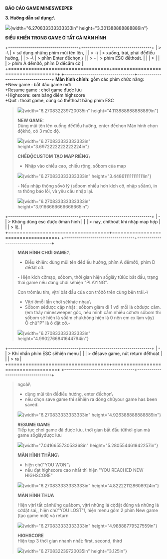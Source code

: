 **BÁO CÁO GAME MINESWEEPER**

**3. Hướng dẫn sử dụng:**\

![](vertopal_8a88c408b64841bc9473e6d0dfb0f645/media/image1.png){width="6.270833333333333in"
height="3.301388888888889in"}

**ĐIỀU KHIỂN TRONG GAME Ở TẤT CẢ MÀN HÌNH**

+-----------------------------------+-----------------------------------+
| > \-\                             | > sử dụng những phím mũi tên lên,  |
| > -\                              | > xuống, trái, phải đểđiều hướng, |
| > -\                              | > phím Enter đểchọn,\             |
| > -                               | > phím ESC đểthoát.               |
|                                   | >                                 |
|                                   | > phím A đểmởô, phím D đểcắm cờ   |
+===================================+===================================+
+-----------------------------------+-----------------------------------+
 **Màn hình chính**: gồm các phím chức năng:\
+New game : bắt đầu game mới\
+Resume game : chơi game được lưu\
+Highscore: xem bảng điểm highscore\
+Quit : thoát game, cũng có thểthoát bằng phím ESC
>
> ![](vertopal_8a88c408b64841bc9473e6d0dfb0f645/media/image2.png){width="6.270832239720035in"
> height="4.113888888888889in"}
>
> **NEW GAME:**\
> Dùng mũi tên lên xuống đểđiều hướng, enter đểchọn Màn hình chọn độkhó,
> có 3 mức độ.
>
> ![](vertopal_8a88c408b64841bc9473e6d0dfb0f645/media/image3.png){width="6.270833333333333in"
> height="3.6972222222222224in"}
>
> **CHẾĐỘCUSTOM TẠO MAP RIÊNG**\
> - Nhập vào chiều cao, chiều rộng, sốbom của map
>
> ![](vertopal_8a88c408b64841bc9473e6d0dfb0f645/media/image4.png){width="6.270833333333333in"
> height="3.448611111111111in"}
>
> \- Nếu nhập thông sốvô lý (sốbom nhiều hơn kích cỡ, nhập sốâm), in ra
> thông báo lỗi, và yêu cầu nhập lại.
>
> ![](vertopal_8a88c408b64841bc9473e6d0dfb0f645/media/image5.png){width="6.270833333333333in"
> height="3.9166666666666665in"}

+-----------------------------------+-----------------------------------+
| \-                                | > Không dùng esc được ởmàn hình   |
|                                   | > này, chỉthoát khi nhập map hợp  |
|                                   | > lệ.                             |
+===================================+===================================+
+-----------------------------------+-----------------------------------+

> **MÀN HÌNH CHƠI GAME:**\
> - Điều khiển: dùng mũi tên đểđiều hướng, phím A đểmởô, phím D đểđặt
> cờ.
>
> \- Hiện kích cỡmạp, sốbom, thời gian hiện sốgiây từlúc bắt đầu, trạng
> thái game nếu đang chơi sẽhiện "PLAYING".
>
> Con trỏmàu tím, vịtrí bắt đầu của con trỏởô trên cùng bên trái.-\
> - Vịtrí ởmỗi lần chơi sẽkhác nhau\
> - Sốbom sẽđược cập nhật : sốbom giảm đi 1 với mỗi lá cờđược cắm. (em
> thấy minesweeper gốc, nếu mình cắm nhiều cờhơn sốbom thì sốbom sẽ hiện
> là sốâm chứkhông hiện là 0 nên em cx làm vậy)\
> Ô chữ"P" là ô đặt cờ.-
>
> ![](vertopal_8a88c408b64841bc9473e6d0dfb0f645/media/image6.png){width="6.270833333333333in"
> height="4.9902766841644794in"}

+-----------------------------------+-----------------------------------+
| \-                                | > Khí nhấn phím ESC sẽhiện menu   |
|                                   | > đểsave game, nút return đểthoát |
|                                   | > ra                              |
+===================================+===================================+
+-----------------------------------+-----------------------------------+

> ngoài\
> - dùng mũi tên đểđiều hướng, enter đểchọn\
> - nếu chọn save game thì sẽhiện ra dòng chữyour game has been saved.
>
> ![](vertopal_8a88c408b64841bc9473e6d0dfb0f645/media/image7.png){width="6.270833333333333in"
> height="4.926388888888889in"}
>
> **RESUME GAME**\
> Tiếp tục chơi game đã được lưu, thời gian bắt đầu từthời gian mà game
> sốgiâyđược lưu
>
> ![](vertopal_8a88c408b64841bc9473e6d0dfb0f645/media/image8.png){width="7.041665573053368in"
> height="5.280554461942257in"}
>
> **MÀN HÌNH THẮNG**\
> - hiện chữ"YOU WON"\
> - nếu đạt highscore cao nhất thì hiện "YOU REACHED NEW HIGHSCORE"
>
> ![](vertopal_8a88c408b64841bc9473e6d0dfb0f645/media/image9.png){width="6.270833333333333in"
> height="4.822221128608924in"}
>
> **MÀN HÌNH THUA**
>
> Hiện vịtrí tất cảnhững quảbom, vịtrí những lá cờđặt đúng và những lá
> cờđặt sai,, hiện chữ"YOU LOST"!, hiện menu gồm 2 phím New game (tạo
> game mới) và return
>
> ![](vertopal_8a88c408b64841bc9473e6d0dfb0f645/media/image10.png){width="6.270833333333333in"
> height="4.98888779527559in"}
>
> **HIGHSCORE**\
> Hiện top 3 thời gian nhanh nhất: first, second, third
>
> ![](vertopal_8a88c408b64841bc9473e6d0dfb0f645/media/image11.png){width="6.270832239720035in"
> height="3.125in"}
